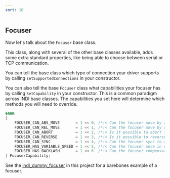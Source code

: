 ```yaml
---
sort: 10
---
```

## Focuser

Now let's talk about the `Focuser` base class.

This class, along with several of the other base classes available, adds some
extra standard properties, like being able to choose between serial or TCP
communication.

You can tell the base class which type of connection your driver supports by
calling `setSupportedConnections` in your constructor.

You can also tell the base `Focuser` class what capabilities your focuser has
by calling `SetCapability` in your constructor. This is a common paradigm across
INDI base classes. The capabilities you set here will determine which methods you
will need to override.

```cpp
enum
{
    FOCUSER_CAN_ABS_MOVE       = 1 << 0, /*!< Can the focuser move by absolute position? */
    FOCUSER_CAN_REL_MOVE       = 1 << 1, /*!< Can the focuser move by relative position? */
    FOCUSER_CAN_ABORT          = 1 << 2, /*!< Is it possible to abort focuser motion? */
    FOCUSER_CAN_REVERSE        = 1 << 3, /*!< Is it possible to reverse focuser motion? */
    FOCUSER_CAN_SYNC           = 1 << 4, /*!< Can the focuser sync to a custom position */
    FOCUSER_HAS_VARIABLE_SPEED = 1 << 5, /*!< Can the focuser move in different configurable speeds? */
    FOCUSER_HAS_BACKLASH       = 1 << 6  /*!< Can the focuser compensate for backlash? */
} FocuserCapability;
```

See the [indi_dummy_focuser](https://github.com/indilib/docs/tree/master/drivers/examples/indi_dummy_focuser) in this project for a barebones example of a focuser.
